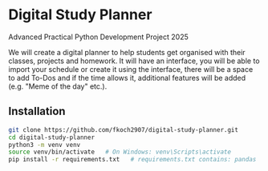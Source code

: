 # Digital Study Planner
Advanced Practical Python Development Project 2025

We will create a digital planner to help students get organised with their classes, projects and homework. It will have an interface, you will be able to import your schedule or create it using the interface, there will be a space to add To-Dos and if the time allows it, additional features will be added (e.g. "Meme of the day" etc.).

## Installation
```bash
git clone https://github.com/fkoch2907/digital-study-planner.git
cd digital-study-planner
python3 -m venv venv
source venv/bin/activate   # On Windows: venv\Scripts\activate
pip install -r requirements.txt   # requirements.txt contains: pandas
```